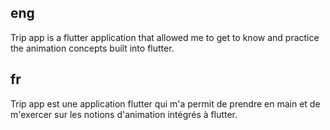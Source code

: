 ## eng
Trip app is a flutter application that allowed me to get to know and practice the animation concepts built into flutter.

## fr 
Trip app est une application flutter qui m'a permit de prendre en main et de m'exercer sur les notions d'animation intégrés à flutter.

